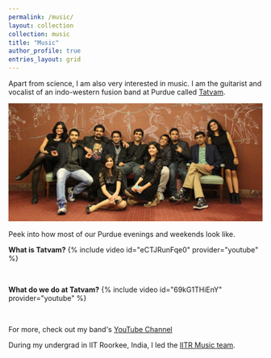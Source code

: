 ```yaml
---
permalink: /music/
layout: collection
collection: music
title: "Music"
author_profile: true
entries_layout: grid
---
```


Apart from science, I am also very interested in music. I am the guitarist and vocalist of an indo-western fusion band at Purdue called [Tatvam](https://www.facebook.com/TatvamPurdue/).


![](/assets/music/Tatvam_old.jpg)

Peek into how most of our Purdue evenings and weekends look like.

**What is Tatvam?**
{% include video id="eCTJRunFqe0" provider="youtube" %}

<br/>

**What do we do at Tatvam?**
{% include video id="69kG1THiEnY" provider="youtube" %}

<br/>

For more, check out my band's [YouTube Channel](https://www.youtube.com/channel/UCBlDeRAwAAP_SeVPqmVi_HQ)

During my undergrad in IIT Roorkee, India, I led the [IITR Music team](https://www.youtube.com/channel/UCUAm7WhqNFUytNPs6VaUK-Q).
